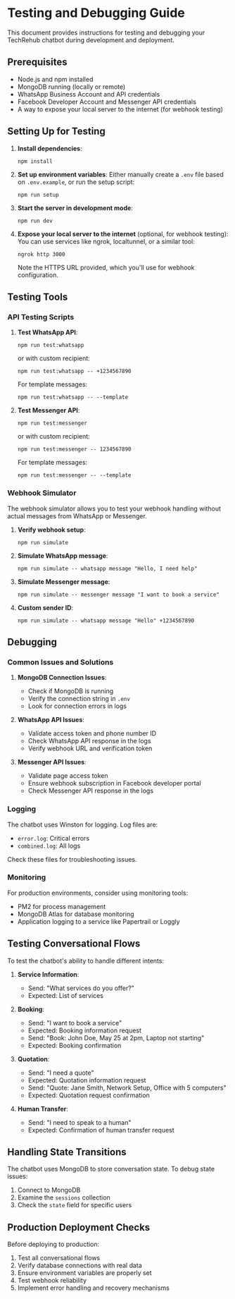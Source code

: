 # Testing and Debugging Guide

This document provides instructions for testing and debugging your TechRehub chatbot during development and deployment.

## Prerequisites

- Node.js and npm installed
- MongoDB running (locally or remote)
- WhatsApp Business Account and API credentials
- Facebook Developer Account and Messenger API credentials
- A way to expose your local server to the internet (for webhook testing)

## Setting Up for Testing

1. **Install dependencies**:

   ```
   npm install
   ```

2. **Set up environment variables**:
   Either manually create a `.env` file based on `.env.example`, or run the setup script:

   ```
   npm run setup
   ```

3. **Start the server in development mode**:

   ```
   npm run dev
   ```

4. **Expose your local server to the internet** (optional, for webhook testing):
   You can use services like ngrok, localtunnel, or a similar tool:
   ```
   ngrok http 3000
   ```
   Note the HTTPS URL provided, which you'll use for webhook configuration.

## Testing Tools

### API Testing Scripts

1. **Test WhatsApp API**:

   ```
   npm run test:whatsapp
   ```

   or with custom recipient:

   ```
   npm run test:whatsapp -- +1234567890
   ```

   For template messages:

   ```
   npm run test:whatsapp -- --template
   ```

2. **Test Messenger API**:

   ```
   npm run test:messenger
   ```

   or with custom recipient:

   ```
   npm run test:messenger -- 1234567890
   ```

   For template messages:

   ```
   npm run test:messenger -- --template
   ```

### Webhook Simulator

The webhook simulator allows you to test your webhook handling without actual messages from WhatsApp or Messenger.

1. **Verify webhook setup**:

   ```
   npm run simulate
   ```

2. **Simulate WhatsApp message**:

   ```
   npm run simulate -- whatsapp message "Hello, I need help"
   ```

3. **Simulate Messenger message**:

   ```
   npm run simulate -- messenger message "I want to book a service"
   ```

4. **Custom sender ID**:
   ```
   npm run simulate -- whatsapp message "Hello" +1234567890
   ```

## Debugging

### Common Issues and Solutions

1. **MongoDB Connection Issues**:

   - Check if MongoDB is running
   - Verify the connection string in `.env`
   - Look for connection errors in logs

2. **WhatsApp API Issues**:

   - Validate access token and phone number ID
   - Check WhatsApp API response in the logs
   - Verify webhook URL and verification token

3. **Messenger API Issues**:
   - Validate page access token
   - Ensure webhook subscription in Facebook developer portal
   - Check Messenger API response in the logs

### Logging

The chatbot uses Winston for logging. Log files are:

- `error.log`: Critical errors
- `combined.log`: All logs

Check these files for troubleshooting issues.

### Monitoring

For production environments, consider using monitoring tools:

- PM2 for process management
- MongoDB Atlas for database monitoring
- Application logging to a service like Papertrail or Loggly

## Testing Conversational Flows

To test the chatbot's ability to handle different intents:

1. **Service Information**:

   - Send: "What services do you offer?"
   - Expected: List of services

2. **Booking**:

   - Send: "I want to book a service"
   - Expected: Booking information request
   - Send: "Book: John Doe, May 25 at 2pm, Laptop not starting"
   - Expected: Booking confirmation

3. **Quotation**:

   - Send: "I need a quote"
   - Expected: Quotation information request
   - Send: "Quote: Jane Smith, Network Setup, Office with 5 computers"
   - Expected: Quotation request confirmation

4. **Human Transfer**:
   - Send: "I need to speak to a human"
   - Expected: Confirmation of human transfer request

## Handling State Transitions

The chatbot uses MongoDB to store conversation state. To debug state issues:

1. Connect to MongoDB
2. Examine the `sessions` collection
3. Check the `state` field for specific users

## Production Deployment Checks

Before deploying to production:

1. Test all conversational flows
2. Verify database connections with real data
3. Ensure environment variables are properly set
4. Test webhook reliability
5. Implement error handling and recovery mechanisms
